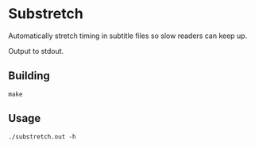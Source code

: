 # Substretch
Automatically stretch timing in subtitle files so slow readers can keep up.

Output to stdout.

## Building 
```
make
```

## Usage
```
./substretch.out -h
```
